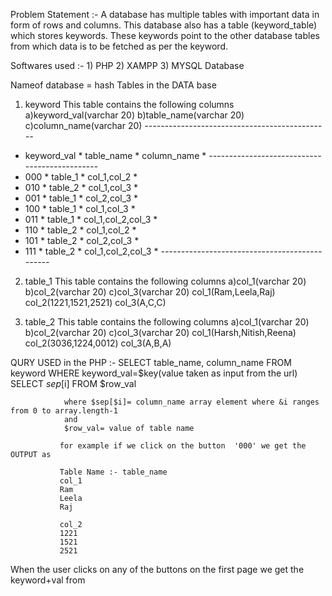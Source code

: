 Problem Statement :- 
                    A database has multiple tables with important data in form of rows and columns. This database also has a table (keyword_table) which stores keywords. These keywords point to the other database tables from which data is to be fetched as per the keyword.
               
Softwares used :- 1) PHP
                  2) XAMPP
                  3) MYSQL Database
                  
Nameof database = hash
Tables in the DATA base 

1) keyword 
 This table contains the following columns a)keyword_val(varchar 20)
                                           b)table_name(varchar 20)
                                           c)column_name(varchar 20)
*-------------*-------------*--------------------*
* keyword_val *  table_name * column_name        *
*-------------*-------------*--------------------*
*    000      *   table_1   *  col_1,col_2       *
*    010      *   table_2   * col_1,col_3        *
*    001      *   table_1   * col_2,col_3        *
*    100      *   table_1   * col_1,col_3        *
*    011      *   table_1   * col_1,col_2,col_3  *
*    110      *   table_2   * col_1,col_2        *
*    101      *   table_2   * col_2,col_3        *
*    111      *   table_2   * col_1,col_2,col_3  *
*-------------*-------------*--------------------*

2) table_1
   This table contains the following columns a)col_1(varchar 20)
                                             b)col_2(varchar 20)
                                             c)col_3(varchar 20)
          col_1(Ram,Leela,Raj)
          col_2(1221,1521,2521)
          col_3(A,C,C)
          
         

3) table_2
  This table contains the following columns a)col_1(varchar 20)
                                            b)col_2(varchar 20)
                                            c)col_3(varchar 20)
         col_1(Harsh,Nitish,Reena)
         col_2(3036,1224,0012)
         col_3(A,B,A)
           
QURY USED in the PHP :- 
                SELECT table_name, column_name  FROM keyword WHERE keyword_val=$key(value taken as input from the url)
                SELECT $sep[$i] FROM $row_val
                
                
                where $sep[$i]= column_name array element where &i ranges from 0 to array.length-1
                and 
                $row_val= value of table name
                
               for example if we click on the button  '000' we get the OUTPUT as
                
               Table Name :- table_name
               col_1
               Ram
               Leela
               Raj
               
               col_2
               1221
               1521
               2521
                
                
                
When the user clicks on any of the buttons on the first page we get the keyword+val from
